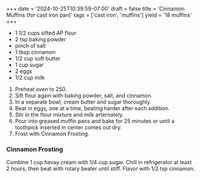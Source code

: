 +++
date = '2024-10-25T10:39:59-07:00'
draft = false
title = 'Cinnamon Muffins (for cast iron pan)'
tags = ['cast iron', 'muffins']
yield = '18 muffins'
+++

* 1 1/2 cups sifted AP flour
* 2 tsp baking powder
* pinch of salt
* 1 tbsp cinnamon
* 1/2 cup soft butter
* 1 cup sugar
* 2 eggs
* 1/2 cup milk

1. Preheat oven to 250.
2. Sift flour again with baking powder, salt, and cinnamon.
3. In a separate bowl, cream butter and sugar thoroughly.
4. Beat in eggs, one at a time, beating harder after each addition.
5. Stir in the flour mixture and milk arternately. 
6. Pour into greased muffin pans and bake for 25 minutes or until a toothpick inserted in center comes out dry.
7. Frost with Cinnamon Frosting.

### Cinnamon Frosting
Combine 1 cup hevay cream with 1/4 cup sugar. 
Chill in refrigerator at least 2 hours, then beat with rotary beater until stiff. 
Flavor with 1/2 tsp cinnamon.